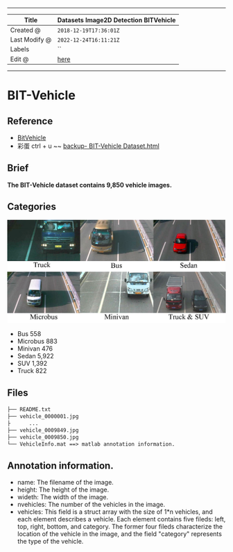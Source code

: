 -----

| Title         | Datasets Image2D Detection BITVehicle                 |
| ------------- | ----------------------------------------------------- |
| Created @     | `2018-12-19T17:36:01Z`                                |
| Last Modify @ | `2022-12-24T16:11:21Z`                                |
| Labels        | \`\`                                                  |
| Edit @        | [here](https://github.com/junxnone/aiwiki/issues/246) |

-----

# BIT-Vehicle

## Reference

  - [ BitVehicle](http://iitlab.bit.edu.cn/mcislab/vehicledb/)
  - 彩蛋 ctrl + u \~\~ [backup- BIT-Vehicle
    Dataset.html](https://github.com/zj2626/Vehicle_Type_Identification/blob/d7fa07cb687275da9a25157711d6f8e06fa0abfe/document/BIT-Vehicle%20Dataset.html)

## Brief

**The BIT-Vehicle dataset contains 9,850 vehicle images.**

## Categories

![image](media/64c641c171e8681a5c8c2312d3ede70026937cfa.png)

  - Bus 558
  - Microbus 883
  - Minivan 476
  - Sedan 5,922
  - SUV 1,392
  - Truck 822

## Files

    ├── README.txt
    ├── vehicle_0000001.jpg
    ├      ...
    ├── vehicle_0009849.jpg
    ├── vehicle_0009850.jpg
    └── VehicleInfo.mat ==> matlab annotation information.

## Annotation information.

  - name: The filename of the image.
  - height: The height of the image.
  - wideth: The width of the image.
  - nvehicles: The number of the vehicles in the image.
  - vehicles: This field is a struct array with the size of 1\*n
    vehicles, and each element describes a vehicle. Each element
    contains five fileds: left, top, right, bottom, and category. The
    former four fileds characterize the location of the vehicle in the
    image, and the field "category" represents the type of the vehicle.
